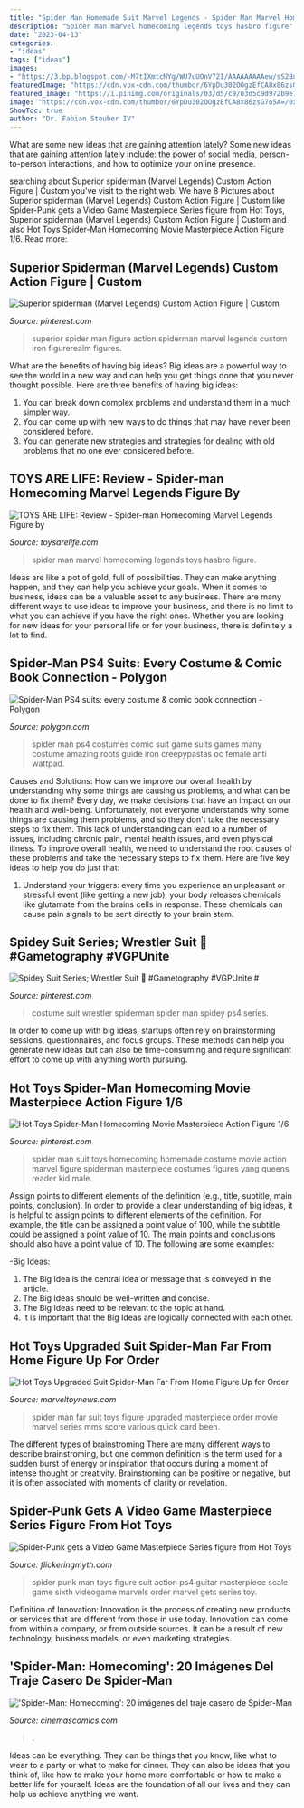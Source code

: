 ```yaml
---
title: "Spider Man Homemade Suit Marvel Legends - Spider Man Marvel Homecoming Legends Toys Hasbro Figure"
description: "Spider man marvel homecoming legends toys hasbro figure"
date: "2023-04-13"
categories:
- "ideas"
tags: ["ideas"]
images:
- "https://3.bp.blogspot.com/-M7tIXmtcMYg/WU7uUOnV72I/AAAAAAAAAew/sS2BuRCAs187YpWwSrH3AVESjN-g3b9pwCEwYBhgL/s1600/001.jpg"
featuredImage: "https://cdn.vox-cdn.com/thumbor/6YpDu302OOgzEfCA8x86zsG7o5A=/0x0:405x881/1200x0/filters:focal(0x0:405x881):no_upscale()/cdn.vox-cdn.com/uploads/chorus_asset/file/12867381/Spider_Man_suit_18_copy.jpg"
featured_image: "https://i.pinimg.com/originals/03/d5/c9/03d5c9d972b9e777bf1effd4398fca9d.jpg"
image: "https://cdn.vox-cdn.com/thumbor/6YpDu302OOgzEfCA8x86zsG7o5A=/0x0:405x881/1200x0/filters:focal(0x0:405x881):no_upscale()/cdn.vox-cdn.com/uploads/chorus_asset/file/12867381/Spider_Man_suit_18_copy.jpg"
ShowToc: true
author: "Dr. Fabian Steuber IV"
---
```



What are some new ideas that are gaining attention lately?
Some new ideas that are gaining attention lately include: the power of social media, person-to-person interactions, and how to optimize your online presence.

	

		
searching about Superior spiderman (Marvel Legends) Custom Action Figure | Custom you've visit to the right web. We have 8 Pictures about Superior spiderman (Marvel Legends) Custom Action Figure | Custom like Spider-Punk gets a Video Game Masterpiece Series figure from Hot Toys, Superior spiderman (Marvel Legends) Custom Action Figure | Custom and also Hot Toys Spider-Man Homecoming Movie Masterpiece Action Figure 1/6. Read more:
		
    
## Superior Spiderman (Marvel Legends) Custom Action Figure | Custom

<img loading=lazy src="https://i.pinimg.com/originals/03/d5/c9/03d5c9d972b9e777bf1effd4398fca9d.jpg" onerror="this.onerror=null;this.src='https://tse1.mm.bing.net/th?id=OIP.6GowJDnj0eezm0Y7Pj6FAAHaJ4&amp;pid=15.1';" alt="Superior spiderman (Marvel Legends) Custom Action Figure | Custom">

_Source: pinterest.com_

>superior spider man figure action spiderman marvel legends custom iron figurerealm figures. 

	

What are the benefits of having big ideas?
Big ideas are a powerful way to see the world in a new way and can help you get things done that you never thought possible. Here are three benefits of having big ideas: 
1. You can break down complex problems and understand them in a much simpler way. 
2. You can come up with new ways to do things that may have never been considered before. 
3. You can generate new strategies and strategies for dealing with old problems that no one ever considered before.

    
## TOYS ARE LIFE: Review - Spider-man Homecoming Marvel Legends Figure By

<img loading=lazy src="https://3.bp.blogspot.com/-M7tIXmtcMYg/WU7uUOnV72I/AAAAAAAAAew/sS2BuRCAs187YpWwSrH3AVESjN-g3b9pwCEwYBhgL/s1600/001.jpg" onerror="this.onerror=null;this.src='https://tse3.mm.bing.net/th?id=OIP.vSaMDZPcLPrbbrj2YNmPFQHaMW&amp;pid=15.1';" alt="TOYS ARE LIFE: Review - Spider-man Homecoming Marvel Legends Figure by">

_Source: toysarelife.com_

>spider man marvel homecoming legends toys hasbro figure. 

	

Ideas are like a pot of gold, full of possibilities. They can make anything happen, and they can help you achieve your goals. When it comes to business, ideas can be a valuable asset to any business. There are many different ways to use ideas to improve your business, and there is no limit to what you can achieve if you have the right ones. Whether you are looking for new ideas for your personal life or for your business, there is definitely a lot to find.

    
## Spider-Man PS4 Suits: Every Costume &amp; Comic Book Connection - Polygon

<img loading=lazy src="https://cdn.vox-cdn.com/thumbor/6YpDu302OOgzEfCA8x86zsG7o5A=/0x0:405x881/1200x0/filters:focal(0x0:405x881):no_upscale()/cdn.vox-cdn.com/uploads/chorus_asset/file/12867381/Spider_Man_suit_18_copy.jpg" onerror="this.onerror=null;this.src='https://tse2.mm.bing.net/th?id=OIP.esZCZ5jCIwNZxHW3vKxtxwAAAA&amp;pid=15.1';" alt="Spider-Man PS4 suits: every costume &amp; comic book connection - Polygon">

_Source: polygon.com_

>spider man ps4 costumes comic suit game suits games many costume amazing roots guide iron creepypastas oc female anti wattpad. 

	

Causes and Solutions: How can we improve our overall health by understanding why some things are causing us problems, and what can be done to fix them?
Every day, we make decisions that have an impact on our health and well-being. Unfortunately, not everyone understands why some things are causing them problems, and so they don't take the necessary steps to fix them. This lack of understanding can lead to a number of issues, including chronic pain, mental health issues, and even physical illness. To improve overall health, we need to understand the root causes of these problems and take the necessary steps to fix them. Here are five key ideas to help you do just that: 
1) Understand your triggers: every time you experience an unpleasant or stressful event (like getting a new job), your body releases chemicals like glutamate from the brains cells in response. These chemicals can cause pain signals to be sent directly to your brain stem.

    
## Spidey Suit Series; Wrestler Suit 📸 #Gametography #VGPUnite #

<img loading=lazy src="https://i.pinimg.com/originals/0d/df/ee/0ddfee5863640c834596ab2683a8bef9.jpg" onerror="this.onerror=null;this.src='https://tse3.mm.bing.net/th?id=OIP.7i8ZW6aavzjhzUxqn9PPCQHaJQ&amp;pid=15.1';" alt="Spidey Suit Series; Wrestler Suit 📸 #Gametography #VGPUnite #">

_Source: pinterest.com_

>costume suit wrestler spiderman spider man spidey ps4 series. 

	

In order to come up with big ideas, startups often rely on brainstorming sessions, questionnaires, and focus groups. These methods can help you generate new ideas but can also be time-consuming and require significant effort to come up with anything worth pursuing.

    
## Hot Toys Spider-Man Homecoming Movie Masterpiece Action Figure 1/6

<img loading=lazy src="https://i.pinimg.com/736x/b0/ac/45/b0ac454597e34b5ad649840166cc82d3--hot-toys-man-stuff.jpg" onerror="this.onerror=null;this.src='https://tse1.mm.bing.net/th?id=OIP.C1cRyVbDszQkTgHN9Zt8IgHaLG&amp;pid=15.1';" alt="Hot Toys Spider-Man Homecoming Movie Masterpiece Action Figure 1/6">

_Source: pinterest.com_

>spider man suit toys homecoming homemade costume movie action marvel figure spiderman masterpiece costumes figures yang queens reader kid male. 

	

Assign points to different elements of the definition (e.g., title, subtitle, main points, conclusion).
In order to provide a clear understanding of big ideas, it is helpful to assign points to different elements of the definition. For example, the title can be assigned a point value of 100, while the subtitle could be assigned a point value of 10. The main points and conclusions should also have a point value of 10. 
The following are some examples: 

-Big Ideas: 
1) The Big Idea is the central idea or message that is conveyed in the article. 
2) The Big Ideas should be well-written and concise. 
3) The Big Ideas need to be relevant to the topic at hand. 
4) It is important that the Big Ideas are logically connected with each other.

    
## Hot Toys Upgraded Suit Spider-Man Far From Home Figure Up For Order

<img loading=lazy src="http://marveltoynews.com/wp-content/uploads/2019/06/Spider-Man-Red-Black-Costume-Hot-Toys-MMS-Movie-Masterpiece-Series-Figure.jpg" onerror="this.onerror=null;this.src='https://tse3.mm.bing.net/th?id=OIP.iM535e-pBLXPv5aqzLH83AHaLH&amp;pid=15.1';" alt="Hot Toys Upgraded Suit Spider-Man Far From Home Figure Up for Order">

_Source: marveltoynews.com_

>spider man far suit toys figure upgraded masterpiece order movie marvel series mms score various quick card been. 

	

The different types of brainstroming
There are many different ways to describe brainstroming, but one common definition is the term used for a sudden burst of energy or inspiration that occurs during a moment of intense thought or creativity. Brainstroming can be positive or negative, but it is often associated with moments of clarity or revelation.

    
## Spider-Punk Gets A Video Game Masterpiece Series Figure From Hot Toys

<img loading=lazy src="https://cdn.flickeringmyth.com/wp-content/uploads/2018/09/Hot-Toys-Marvel-Spider-Man-Spider-Man-Spider-Punk-Suit-Collectible-Figure-4.jpg" onerror="this.onerror=null;this.src='https://tse1.mm.bing.net/th?id=OIP.v1mpPPxQLVMSb9v2Ek7CEAHaLH&amp;pid=15.1';" alt="Spider-Punk gets a Video Game Masterpiece Series figure from Hot Toys">

_Source: flickeringmyth.com_

>spider punk man toys figure suit action ps4 guitar masterpiece scale game sixth videogame marvels order marvel gets series toy. 

	

Definition of Innovation:
Innovation is the process of creating new products or services that are different from those in use today. Innovation can come from within a company, or from outside sources. It can be a result of new technology, business models, or even marketing strategies.

    
## &#039;Spider-Man: Homecoming&#039;: 20 Imágenes Del Traje Casero De Spider-Man

<img loading=lazy src="https://www.cinemascomics.com/wp-content/uploads/2017/03/hot-toys-spider-man-homecoming-traje-casero-19-1.jpg" onerror="this.onerror=null;this.src='https://tse2.mm.bing.net/th?id=OIP.kmQIG9Pev8I2r0O1try53gHaFL&amp;pid=15.1';" alt="&#039;Spider-Man: Homecoming&#039;: 20 imágenes del traje casero de Spider-Man">

_Source: cinemascomics.com_

>. 

	

Ideas can be everything. They can be things that you know, like what to wear to a party or what to make for dinner. They can also be ideas that you think of, like how to make your home more comfortable or how to make a better life for yourself. Ideas are the foundation of all our lives and they can help us achieve anything we want.

